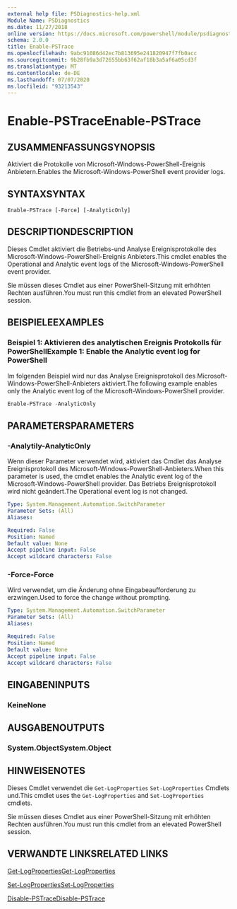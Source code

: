 ```yaml
---
external help file: PSDiagnostics-help.xml
Module Name: PSDiagnostics
ms.date: 11/27/2018
online version: https://docs.microsoft.com/powershell/module/psdiagnostics/enable-pstrace?view=powershell-5.1&WT.mc_id=ps-gethelp
schema: 2.0.0
title: Enable-PSTrace
ms.openlocfilehash: 9abc91086d42ec7b813695e241820947f7fb0acc
ms.sourcegitcommit: 9b28fb9a3d72655bb63f62af18b3a5af6a05cd3f
ms.translationtype: MT
ms.contentlocale: de-DE
ms.lasthandoff: 07/07/2020
ms.locfileid: "93213543"
---
```

# <span data-ttu-id="7934a-102">Enable-PSTrace</span><span class="sxs-lookup"><span data-stu-id="7934a-102">Enable-PSTrace</span></span>

## <span data-ttu-id="7934a-103">ZUSAMMENFASSUNG</span><span class="sxs-lookup"><span data-stu-id="7934a-103">SYNOPSIS</span></span>
<span data-ttu-id="7934a-104">Aktiviert die Protokolle von Microsoft-Windows-PowerShell-Ereignis Anbietern.</span><span class="sxs-lookup"><span data-stu-id="7934a-104">Enables the Microsoft-Windows-PowerShell event provider logs.</span></span>

## <span data-ttu-id="7934a-105">SYNTAX</span><span class="sxs-lookup"><span data-stu-id="7934a-105">SYNTAX</span></span>

```
Enable-PSTrace [-Force] [-AnalyticOnly]
```

## <span data-ttu-id="7934a-106">DESCRIPTION</span><span class="sxs-lookup"><span data-stu-id="7934a-106">DESCRIPTION</span></span>

<span data-ttu-id="7934a-107">Dieses Cmdlet aktiviert die Betriebs-und Analyse Ereignisprotokolle des Microsoft-Windows-PowerShell-Ereignis Anbieters.</span><span class="sxs-lookup"><span data-stu-id="7934a-107">This cmdlet enables the Operational and Analytic event logs of the Microsoft-Windows-PowerShell event provider.</span></span>

<span data-ttu-id="7934a-108">Sie müssen dieses Cmdlet aus einer PowerShell-Sitzung mit erhöhten Rechten ausführen.</span><span class="sxs-lookup"><span data-stu-id="7934a-108">You must run this cmdlet from an elevated PowerShell session.</span></span>

## <span data-ttu-id="7934a-109">BEISPIELE</span><span class="sxs-lookup"><span data-stu-id="7934a-109">EXAMPLES</span></span>

### <span data-ttu-id="7934a-110">Beispiel 1: Aktivieren des analytischen Ereignis Protokolls für PowerShell</span><span class="sxs-lookup"><span data-stu-id="7934a-110">Example 1: Enable the Analytic event log for PowerShell</span></span>

<span data-ttu-id="7934a-111">Im folgenden Beispiel wird nur das Analyse Ereignisprotokoll des Microsoft-Windows-PowerShell-Anbieters aktiviert.</span><span class="sxs-lookup"><span data-stu-id="7934a-111">The following example enables only the Analytic event log of the Microsoft-Windows-PowerShell provider.</span></span>

```powershell
Enable-PSTrace -AnalyticOnly
```

## <span data-ttu-id="7934a-112">PARAMETERS</span><span class="sxs-lookup"><span data-stu-id="7934a-112">PARAMETERS</span></span>

### <span data-ttu-id="7934a-113">-Analytily</span><span class="sxs-lookup"><span data-stu-id="7934a-113">-AnalyticOnly</span></span>

<span data-ttu-id="7934a-114">Wenn dieser Parameter verwendet wird, aktiviert das Cmdlet das Analyse Ereignisprotokoll des Microsoft-Windows-PowerShell-Anbieters.</span><span class="sxs-lookup"><span data-stu-id="7934a-114">When this parameter is used, the cmdlet enables the Analytic event log of the Microsoft-Windows-PowerShell provider.</span></span> <span data-ttu-id="7934a-115">Das Betriebs Ereignisprotokoll wird nicht geändert.</span><span class="sxs-lookup"><span data-stu-id="7934a-115">The Operational event log is not changed.</span></span>

```yaml
Type: System.Management.Automation.SwitchParameter
Parameter Sets: (All)
Aliases:

Required: False
Position: Named
Default value: None
Accept pipeline input: False
Accept wildcard characters: False
```

### <span data-ttu-id="7934a-116">-Force</span><span class="sxs-lookup"><span data-stu-id="7934a-116">-Force</span></span>

<span data-ttu-id="7934a-117">Wird verwendet, um die Änderung ohne Eingabeaufforderung zu erzwingen.</span><span class="sxs-lookup"><span data-stu-id="7934a-117">Used to force the change without prompting.</span></span>

```yaml
Type: System.Management.Automation.SwitchParameter
Parameter Sets: (All)
Aliases:

Required: False
Position: Named
Default value: None
Accept pipeline input: False
Accept wildcard characters: False
```

## <span data-ttu-id="7934a-118">EINGABEN</span><span class="sxs-lookup"><span data-stu-id="7934a-118">INPUTS</span></span>

### <span data-ttu-id="7934a-119">Keine</span><span class="sxs-lookup"><span data-stu-id="7934a-119">None</span></span>

## <span data-ttu-id="7934a-120">AUSGABEN</span><span class="sxs-lookup"><span data-stu-id="7934a-120">OUTPUTS</span></span>

### <span data-ttu-id="7934a-121">System.Object</span><span class="sxs-lookup"><span data-stu-id="7934a-121">System.Object</span></span>

## <span data-ttu-id="7934a-122">HINWEISE</span><span class="sxs-lookup"><span data-stu-id="7934a-122">NOTES</span></span>

<span data-ttu-id="7934a-123">Dieses Cmdlet verwendet die `Get-LogProperties` `Set-LogProperties` Cmdlets und.</span><span class="sxs-lookup"><span data-stu-id="7934a-123">This cmdlet uses the `Get-LogProperties` and `Set-LogProperties` cmdlets.</span></span>

<span data-ttu-id="7934a-124">Sie müssen dieses Cmdlet aus einer PowerShell-Sitzung mit erhöhten Rechten ausführen.</span><span class="sxs-lookup"><span data-stu-id="7934a-124">You must run this cmdlet from an elevated PowerShell session.</span></span>

## <span data-ttu-id="7934a-125">VERWANDTE LINKS</span><span class="sxs-lookup"><span data-stu-id="7934a-125">RELATED LINKS</span></span>

[<span data-ttu-id="7934a-126">Get-LogProperties</span><span class="sxs-lookup"><span data-stu-id="7934a-126">Get-LogProperties</span></span>](Get-LogProperties.md)

[<span data-ttu-id="7934a-127">Set-LogProperties</span><span class="sxs-lookup"><span data-stu-id="7934a-127">Set-LogProperties</span></span>](Set-LogProperties.md)

[<span data-ttu-id="7934a-128">Disable-PSTrace</span><span class="sxs-lookup"><span data-stu-id="7934a-128">Disable-PSTrace</span></span>](Disable-PSTrace.md)
